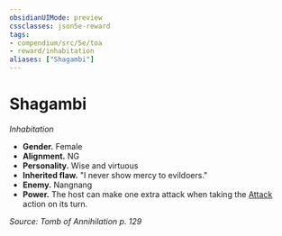 ```yaml
---
obsidianUIMode: preview
cssclasses: json5e-reward
tags:
- compendium/src/5e/toa
- reward/inhabitation
aliases: ["Shagambi"]
---
```

# Shagambi
*Inhabitation*  

- **Gender.** Female  
- **Alignment.** NG  
- **Personality.** Wise and virtuous  
- **Inherited flaw.** "I never show mercy to evildoers."  
- **Enemy.** Nangnang  
- **Power.** The host can make one extra attack when taking the [Attack](Mechanics/Rules/actions.md#Attack) action on its turn.  

*Source: Tomb of Annihilation p. 129*